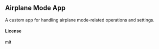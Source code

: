 ## Airplane Mode App

A custom app for handling airplane mode-related operations and settings.

#### License

mit